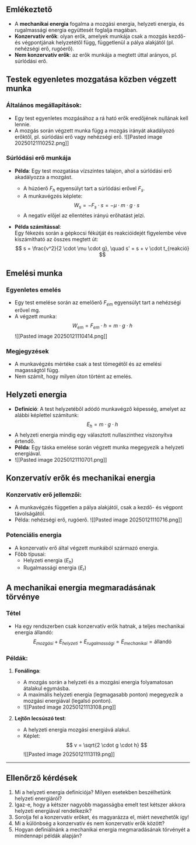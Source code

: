 ## Emlékeztető
- A **mechanikai energia** fogalma a mozgási energia, helyzeti energia, és rugalmassági energia együttesét foglalja magában.
- **Konzervatív erők**: olyan erők, amelyek munkája csak a mozgás kezdő- és végpontjának helyzetétől függ, függetlenül a pálya alakjától (pl. nehézségi erő, rugóerő).
- **Nem konzervatív erők**: az erők munkája a megtett úttal arányos, pl. súrlódási erő.

## Testek egyenletes mozgatása közben végzett munka
### Általános megállapítások:
- Egy test egyenletes mozgásához a rá ható erők eredőjének nullának kell lennie.
- A mozgás során végzett munka függ a mozgás irányát akadályozó erőktől, pl. súrlódási erő vagy nehézségi erő.
![[Pasted image 20250121110252.png]]
### Súrlódási erő munkája
- **Példa**: Egy test mozgatása vízszintes talajon, ahol a súrlódási erő akadályozza a mozgást.
  - A húzóerő $F_h$ egyensúlyt tart a súrlódási erővel $F_s$.
  - A munkavégzés képlete:  
    $$
    W_s = -F_s \cdot s = -\mu \cdot m \cdot g \cdot s
    $$
  - A negatív előjel az ellentétes irányú erőhatást jelzi.

- **Példa számítással**:  
  Egy fékezés során a gépkocsi fékútját és reakcióidejét figyelembe véve kiszámítható az összes megtett út:
  $$
  s = \frac{v^2}{2 \cdot \mu \cdot g}, \quad s' = s + v \cdot t_{reakció}
  $$

## Emelési munka
### Egyenletes emelés
- Egy test emelése során az emelőerő $F_{em}$ egyensúlyt tart a nehézségi erővel mg.
- A végzett munka:  
  $$
  W_{em} = F_{em} \cdot h = m \cdot g \cdot h
  $$
![[Pasted image 20250121110414.png]]
### Megjegyzések
- A munkavégzés mértéke csak a test tömegétől  és az emelési magasságtól  függ.
- Nem számít, hogy milyen úton történt az emelés.
## Helyzeti energia
- **Definíció**: A test helyzetéből adódó munkavégző képesség, amelyet az alábbi képlettel számítunk:  
  $$
  E_h = m \cdot g \cdot h
  $$
- A helyzeti energia mindig egy választott nullaszinthez viszonyítva értendő.
- **Példa**: Egy táska emelése során végzett munka megegyezik a helyzeti energiával.
- ![[Pasted image 20250121110701.png]]
## Konzervatív erők és mechanikai energia
### Konzervatív erő jellemzői:
- A munkavégzés független a pálya alakjától, csak a kezdő- és végpont távolságától.
- Példa: nehézségi erő, rugóerő.
![[Pasted image 20250121110716.png]]
### Potenciális energia
- A konzervatív erő által végzett munkából származó energia.
- Főbb típusai:
  - Helyzeti energia $(E_h)$
  - Rugalmassági energia $(E_r)$
## A mechanikai energia megmaradásának törvénye
### Tétel
- Ha egy rendszerben csak konzervatív erők hatnak, a teljes mechanikai energia állandó:
  $$
  E_{mozgási} + E_{helyzeti} + E_{rugalmassági} = E_{mechanikai} = \text{állandó}
  $$

### Példák:
1. **Fonálinga**:  
   - A mozgás során a helyzeti és a mozgási energia folyamatosan átalakul egymásba.
   - A maximális helyzeti energia (legmagasabb ponton) megegyezik a mozgási energiával (legalsó ponton).
   - ![[Pasted image 20250121113108.png]]

2. **Lejtőn lecsúszó test**:
   - A helyzeti energia mozgási energiává alakul.
   - Képlet:  
     $$
     v = \sqrt{2 \cdot g \cdot h}
     $$
![[Pasted image 20250121113119.png]]
---

## Ellenőrző kérdések
1. Mi a helyzeti energia definíciója? Milyen esetekben beszélhetünk helyzeti energiáról?
2. Igaz-e, hogy a kétszer nagyobb magasságba emelt test kétszer akkora helyzeti energiával rendelkezik?
3. Sorolja fel a konzervatív erőket, és magyarázza el, miért nevezhetők így!
4. Mi a különbség a konzervatív és nem konzervatív erők között?
5. Hogyan definiálnánk a mechanikai energia megmaradásának törvényét a mindennapi példák alapján?